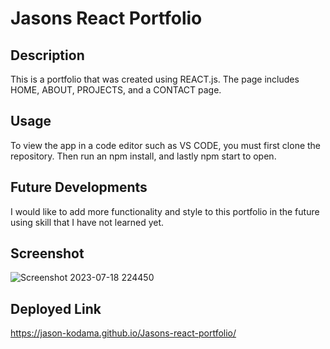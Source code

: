 # Jasons React Portfolio

## Description
This is a portfolio that was created using REACT.js. The page includes HOME, ABOUT, PROJECTS, and a CONTACT page.

## Usage
To view the app in a code editor such as VS CODE, you must first clone the repository. Then run an npm install, and lastly npm start to open. 

## Future Developments
I would like to add more functionality and style to this portfolio in the future using skill that I have not learned yet.

## Screenshot
![Screenshot 2023-07-18 224450](https://github.com/Jason-Kodama/Jasons-react-portfolio/assets/124485518/1d124ca3-a738-4344-a1c6-41dd1c4d9d6b)

## Deployed Link
https://jason-kodama.github.io/Jasons-react-portfolio/
